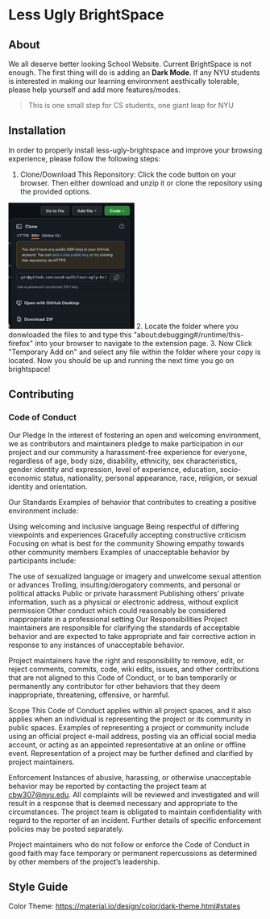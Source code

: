 # Less Ugly BrightSpace

## About

We all deserve better looking School Website.
Current BrightSpace is not enough.
The first thing will do is adding an **Dark Mode**.
If any NYU students is interested in making our learning environment aesthically tolerable,
please help yourself and add more features/modes.

> This is one small step for CS students, one giant leap for NYU

## Installation

In order to properly install less-ugly-brightspace and improve your browsing experience, please follow the following steps:

1. Clone/Download This Reponsitory: Click the code button on your browser. Then either download and unzip it or clone the repository using the provided options.
<img src="code.png"  width="250" height="250" />
2. Locate the folder where you donwloaded the files to and type this "about:debugging#/runtime/this-firefox" into your browser to navigate to the extension page.
3. Now Click "Temporary Add on" and select any file within the folder where your copy is located. Now you should be up and running the next time you go on brightspace!



## Contributing

### Code of Conduct

Our Pledge
In the interest of fostering an open and welcoming environment, we as contributors and maintainers pledge to make participation in our project and our community a harassment-free experience for everyone, regardless of age, body size, disability, ethnicity, sex characteristics, gender identity and expression, level of experience, education, socio-economic status, nationality, personal appearance, race, religion, or sexual identity and orientation.

Our Standards
Examples of behavior that contributes to creating a positive environment include:

Using welcoming and inclusive language
Being respectful of differing viewpoints and experiences
Gracefully accepting constructive criticism
Focusing on what is best for the community
Showing empathy towards other community members
Examples of unacceptable behavior by participants include:

The use of sexualized language or imagery and unwelcome sexual attention or advances
Trolling, insulting/derogatory comments, and personal or political attacks
Public or private harassment
Publishing others’ private information, such as a physical or electronic address, without explicit permission
Other conduct which could reasonably be considered inappropriate in a professional setting
Our Responsibilities
Project maintainers are responsible for clarifying the standards of acceptable behavior and are expected to take appropriate and fair corrective action in response to any instances of unacceptable behavior.

Project maintainers have the right and responsibility to remove, edit, or reject comments, commits, code, wiki edits, issues, and other contributions that are not aligned to this Code of Conduct, or to ban temporarily or permanently any contributor for other behaviors that they deem inappropriate, threatening, offensive, or harmful.

Scope
This Code of Conduct applies within all project spaces, and it also applies when an individual is representing the project or its community in public spaces. Examples of representing a project or community include using an official project e-mail address, posting via an official social media account, or acting as an appointed representative at an online or offline event. Representation of a project may be further defined and clarified by project maintainers.

Enforcement
Instances of abusive, harassing, or otherwise unacceptable behavior may be reported by contacting the project team at cbw307@nyu.edu. All complaints will be reviewed and investigated and will result in a response that is deemed necessary and appropriate to the circumstances. The project team is obligated to maintain confidentiality with regard to the reporter of an incident. Further details of specific enforcement policies may be posted separately.

Project maintainers who do not follow or enforce the Code of Conduct in good faith may face temporary or permanent repercussions as determined by other members of the project’s leadership.

## Style Guide

Color Theme: https://material.io/design/color/dark-theme.html#states
